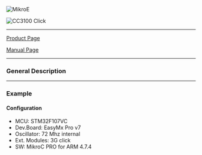 ![MikroE](http://www.mikroe.com/img/designs/beta/logo_small.png)

![CC3100 Click](http://strmstr.com/images/coming-soon.png)

---
[Product Page](http://www.funkyland.com/images/coming%20soon-01.jpg)

[Manual Page](http://www.funkyland.com/images/coming%20soon-01.jpg)

---

### General Description


---

### Example

#### Configuration
* MCU:             STM32F107VC
* Dev.Board:       EasyMx Pro v7
* Oscillator:      72 Mhz internal
* Ext. Modules:    3G click
* SW:              MikroC PRO for ARM 4.7.4

```

```

